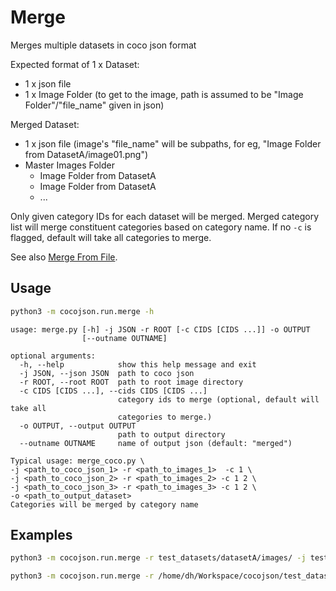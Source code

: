 # Merge

Merges multiple datasets in coco json format

Expected format of 1 x Dataset:
- 1 x json file 
- 1 x Image Folder (to get to the image, path is assumed to be "Image Folder"/"file_name" given in json)

Merged Dataset:
- 1 x json file (image's "file_name" will be subpaths, for eg, "Image Folder from DatasetA/image01.png")
- Master Images Folder 
    - Image Folder from DatasetA
    - Image Folder from DatasetA
    - ...

Only given category IDs for each dataset will be merged. Merged category list will merge constituent categories based on category name. If no `-c` is flagged, default will take all categories to merge.

See also [Merge From File](./merge_from_file.md).

## Usage

```bash
python3 -m cocojson.run.merge -h
```

```
usage: merge.py [-h] -j JSON -r ROOT [-c CIDS [CIDS ...]] -o OUTPUT
                [--outname OUTNAME]

optional arguments:
  -h, --help            show this help message and exit
  -j JSON, --json JSON  path to coco json
  -r ROOT, --root ROOT  path to root image directory
  -c CIDS [CIDS ...], --cids CIDS [CIDS ...]
                        category ids to merge (optional, default will take all
                        categories to merge.)
  -o OUTPUT, --output OUTPUT
                        path to output directory
  --outname OUTNAME     name of output json (default: "merged")

Typical usage: merge_coco.py \ 
-j <path_to_coco_json_1> -r <path_to_images_1>  -c 1 \ 
-j <path_to_coco_json_2> -r <path_to_images_2> -c 1 2 \ 
-j <path_to_coco_json_3> -r <path_to_images_3> -c 1 2 \ 
-o <path_to_output_dataset>
Categories will be merged by category name
```

## Examples

```bash
python3 -m cocojson.run.merge -r test_datasets/datasetA/images/ -j test_datasets/datasetA/val.json -c 1 -r test_datasets/datasetB/images/ -j test_datasets/datasetB/val.json -c 1 -r test_datasets/datasetC/images/ -j test_datasets/datasetC/val.json -c 2 -r test_datasets/datasetD/images/ -j test_datasets/datasetD/val.json -c 3 -o test_datasets/merged/
```

```bash
python3 -m cocojson.run.merge -r /home/dh/Workspace/cocojson/test_datasets/datasetA/images -j /home/dh/Workspace/cocojson/test_datasets/datasetA/val.json  -r test_datasets/datasetC/images/ -j test_datasets/datasetC/val.json  -o test_datasets/merged/
```

